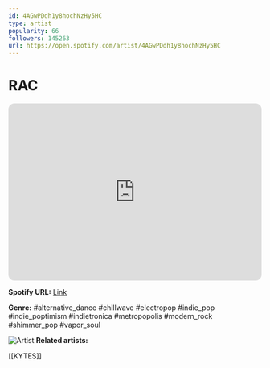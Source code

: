 ```yaml
---
id: 4AGwPDdh1y8hochNzHy5HC
type: artist
popularity: 66
followers: 145263
url: https://open.spotify.com/artist/4AGwPDdh1y8hochNzHy5HC
---
```

# RAC

<iframe style="border-radius:12px" src="https://open.spotify.com/embed/artist/4AGwPDdh1y8hochNzHy5HC" width="100%" height="352" frameBorder="0" allowfullscreen="" allow="autoplay; clipboard-write; encrypted-media; fullscreen; picture-in-picture" loading="lazy"></iframe>

**Spotify URL:** [Link](https://open.spotify.com/artist/4AGwPDdh1y8hochNzHy5HC)

**Genre:**  #alternative_dance #chillwave #electropop #indie_pop #indie_poptimism #indietronica #metropopolis #modern_rock #shimmer_pop #vapor_soul

![Artist](https://i.scdn.co/image/ab6761610000e5eb70e0d1afe330d5dc7b804391)
**Related artists:**

[[KYTES]]
